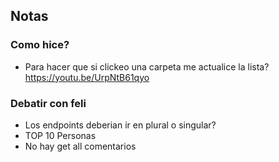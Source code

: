 ## Notas

### Como hice?

- Para hacer que si clickeo una carpeta me actualice la lista? https://youtu.be/UrpNtB61qyo

### Debatir con feli

- Los endpoints deberian ir en plural o singular?
- TOP 10 Personas
- No hay get all comentarios
